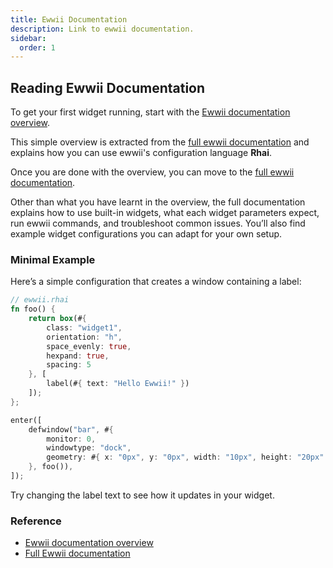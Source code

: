 ```yaml
---
title: Ewwii Documentation
description: Link to ewwii documentation.
sidebar:
  order: 1
---
```


## Reading Ewwii Documentation

To get your first widget running, start with the [Ewwii documentation overview](https://ewwii-sh.github.io/docs/configuration/).

This simple overview is extracted from the [full ewwii documentation](https://ewwii-sh.github.io/ewwii) and explains how you can use ewwii's configuration language **Rhai**.

Once you are done with the overview, you can move to the [full ewwii documentation](https://ewwii-sh.github.io/ewwii).

Other than what you have learnt in the overview, the full documentation explains how to use built-in widgets, what each widget parameters expect, run ewwii commands, and troubleshoot common issues. You’ll also find example widget configurations you can adapt for your own setup.

### Minimal Example

Here’s a simple configuration that creates a window containing a label:

```rust
// ewwii.rhai
fn foo() {
    return box(#{
        class: "widget1",
        orientation: "h",
        space_evenly: true,
        hexpand: true,
        spacing: 5
    }, [
        label(#{ text: "Hello Ewwii!" })
    ]);
};

enter([
    defwindow("bar", #{
        monitor: 0,
        windowtype: "dock",
        geometry: #{ x: "0px", y: "0px", width: "10px", height: "20px" },
    }, foo()),
]);
```

Try changing the label text to see how it updates in your widget.

### Reference

- [Ewwii documentation overview](https://ewwii-sh.github.io/docs/configuration/)
- [Full Ewwii documentation](https://ewwii-sh.github.io/ewwii)
